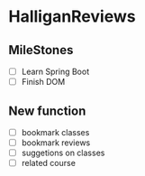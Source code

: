# HalliganReviews

## MileStones
- [ ] Learn Spring Boot
- [ ] Finish DOM

## New function
- [ ] bookmark classes
- [ ] bookmark reviews
- [ ] suggetions on classes
- [ ] related course

